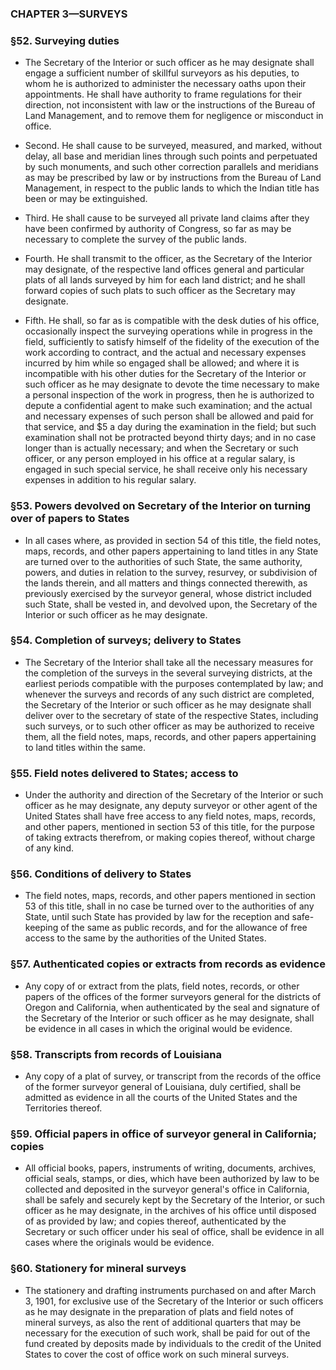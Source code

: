 ### **CHAPTER 3—SURVEYS**

### §52. Surveying duties
* The Secretary of the Interior or such officer as he may designate shall engage a sufficient number of skillful surveyors as his deputies, to whom he is authorized to administer the necessary oaths upon their appointments. He shall have authority to frame regulations for their direction, not inconsistent with law or the instructions of the Bureau of Land Management, and to remove them for negligence or misconduct in office.

* Second. He shall cause to be surveyed, measured, and marked, without delay, all base and meridian lines through such points and perpetuated by such monuments, and such other correction parallels and meridians as may be prescribed by law or by instructions from the Bureau of Land Management, in respect to the public lands to which the Indian title has been or may be extinguished.

* Third. He shall cause to be surveyed all private land claims after they have been confirmed by authority of Congress, so far as may be necessary to complete the survey of the public lands.

* Fourth. He shall transmit to the officer, as the Secretary of the Interior may designate, of the respective land offices general and particular plats of all lands surveyed by him for each land district; and he shall forward copies of such plats to such officer as the Secretary may designate.

* Fifth. He shall, so far as is compatible with the desk duties of his office, occasionally inspect the surveying operations while in progress in the field, sufficiently to satisfy himself of the fidelity of the execution of the work according to contract, and the actual and necessary expenses incurred by him while so engaged shall be allowed; and where it is incompatible with his other duties for the Secretary of the Interior or such officer as he may designate to devote the time necessary to make a personal inspection of the work in progress, then he is authorized to depute a confidential agent to make such examination; and the actual and necessary expenses of such person shall be allowed and paid for that service, and $5 a day during the examination in the field; but such examination shall not be protracted beyond thirty days; and in no case longer than is actually necessary; and when the Secretary or such officer, or any person employed in his office at a regular salary, is engaged in such special service, he shall receive only his necessary expenses in addition to his regular salary.

### §53. Powers devolved on Secretary of the Interior on turning over of papers to States
* In all cases where, as provided in section 54 of this title, the field notes, maps, records, and other papers appertaining to land titles in any State are turned over to the authorities of such State, the same authority, powers, and duties in relation to the survey, resurvey, or subdivision of the lands therein, and all matters and things connected therewith, as previously exercised by the surveyor general, whose district included such State, shall be vested in, and devolved upon, the Secretary of the Interior or such officer as he may designate.

### §54. Completion of surveys; delivery to States
* The Secretary of the Interior shall take all the necessary measures for the completion of the surveys in the several surveying districts, at the earliest periods compatible with the purposes contemplated by law; and whenever the surveys and records of any such district are completed, the Secretary of the Interior or such officer as he may designate shall deliver over to the secretary of state of the respective States, including such surveys, or to such other officer as may be authorized to receive them, all the field notes, maps, records, and other papers appertaining to land titles within the same.

### §55. Field notes delivered to States; access to
* Under the authority and direction of the Secretary of the Interior or such officer as he may designate, any deputy surveyor or other agent of the United States shall have free access to any field notes, maps, records, and other papers, mentioned in section 53 of this title, for the purpose of taking extracts therefrom, or making copies thereof, without charge of any kind.

### §56. Conditions of delivery to States
* The field notes, maps, records, and other papers mentioned in section 53 of this title, shall in no case be turned over to the authorities of any State, until such State has provided by law for the reception and safe-keeping of the same as public records, and for the allowance of free access to the same by the authorities of the United States.

### §57. Authenticated copies or extracts from records as evidence
* Any copy of or extract from the plats, field notes, records, or other papers of the offices of the former surveyors general for the districts of Oregon and California, when authenticated by the seal and signature of the Secretary of the Interior or such officer as he may designate, shall be evidence in all cases in which the original would be evidence.

### §58. Transcripts from records of Louisiana
* Any copy of a plat of survey, or transcript from the records of the office of the former surveyor general of Louisiana, duly certified, shall be admitted as evidence in all the courts of the United States and the Territories thereof.

### §59. Official papers in office of surveyor general in California; copies
* All official books, papers, instruments of writing, documents, archives, official seals, stamps, or dies, which have been authorized by law to be collected and deposited in the surveyor general's office in California, shall be safely and securely kept by the Secretary of the Interior, or such officer as he may designate, in the archives of his office until disposed of as provided by law; and copies thereof, authenticated by the Secretary or such officer under his seal of office, shall be evidence in all cases where the originals would be evidence.

### §60. Stationery for mineral surveys
* The stationery and drafting instruments purchased on and after March 3, 1901, for exclusive use of the Secretary of the Interior or such officers as he may designate in the preparation of plats and field notes of mineral surveys, as also the rent of additional quarters that may be necessary for the execution of such work, shall be paid for out of the fund created by deposits made by individuals to the credit of the United States to cover the cost of office work on such mineral surveys.